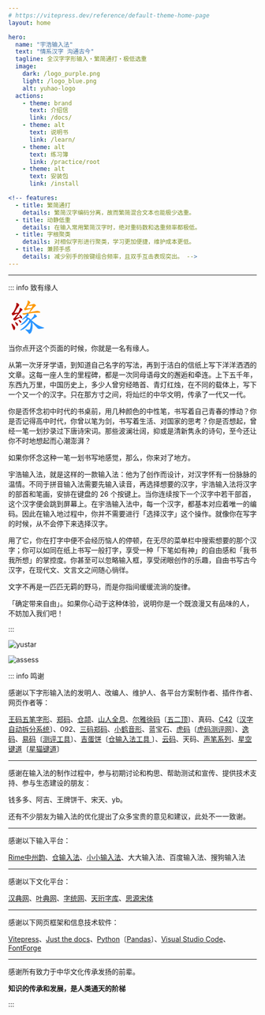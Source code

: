 ```yaml
---
# https://vitepress.dev/reference/default-theme-home-page
layout: home

hero:
  name: "宇浩输入法"
  text: "情系汉字 沟通古今"
  tagline: 全汉字字形输入・繁简通打・极低选重
  image:
    dark: /logo_purple.png
    light: /logo_blue.png
    alt: yuhao-logo
  actions:
    - theme: brand
      text: 介绍信
      link: /docs/
    - theme: alt
      text: 说明书
      link: /learn/
    - theme: alt
      text: 练习簿
      link: /practice/root
    - theme: alt
      text: 安装包
      link: /install

<!-- features:
  - title: 繁简通打
    details: 繁简汉字编码分离，故而繁简混合文本也能极少选重。
  - title: 动静低重
    details: 在输入常用繁简汉字时，绝对重码数和选重频率都极低。
  - title: 字根聚类
    details: 对相似字形进行聚类，学习更加便捷，维护成本更低。
  - title: 兼顾手感
    details: 减少别手的按键组合频率，且双手互击表现突出。 -->
---
```


<script setup>
import Search from '@/search/FetchSearch.vue'
</script>
<Search zigenUrl="/zigen-star.csv" supplement />

---

::: info 致有缘人

<svg style="width: 75px; height: 75px; margin-right: 5px;"><g transform="translate(0, 65.91796875) scale(0.0732421875, -0.0732421875)"><path d="M 276 522 Q 228 518 190 513 Q 163 510 176 529 Q 236 635 294 713 Q 307 731 305 738 Q 302 753 262 782 Q 246 795 227 791 Q 217 788 223 773 Q 241 734 163 582 Q 147 548 111 515 Q 93 499 96 487 Q 102 468 117 451 Q 127 441 140 449 Q 162 465 238 490 Q 248 493 258 495 C 287 502 306 525 276 522 Z" style="fill: rgb(174, 1, 1);"></path><path d="M 327 404 Q 282 395 229 377 Q 207 367 221 387 Q 255 436 336 535 Q 361 571 385 591 Q 397 601 391 610 Q 381 628 349 645 Q 334 654 325 651 Q 315 648 318 633 Q 321 600 276 522 L 258 495 Q 168 371 149 360 Q 136 351 139 338 Q 140 325 166 308 Q 176 298 190 309 Q 244 351 334 388 L 336 388 C 364 398 356 410 327 404 Z" style="fill: rgb(174, 1, 1);"></path><path d="M 336 388 Q 345 369 361 362 Q 371 358 379 370 Q 383 380 381 397 Q 377 415 358 428 Q 331 453 318 460 Q 311 464 308 455 Q 304 448 327 404 L 336 388 Z" style="fill: rgb(174, 1, 1);"></path><path d="M 100 165 Q 118 119 135 66 Q 139 50 154 42 Q 163 38 173 46 Q 183 56 191 85 Q 197 110 175 144 Q 150 175 119 207 Q 107 217 101 218 Q 95 218 90 206 Q 89 196 100 165 Z" style="fill: rgb(174, 1, 1);"></path><path d="M 203 220 Q 216 198 228 172 Q 235 159 246 155 Q 255 154 261 161 Q 268 171 270 195 Q 270 222 212 256 Q 202 263 196 262 Q 192 261 190 251 Q 189 242 203 220 Z" style="fill: rgb(174, 1, 1);"></path><path d="M 291 300 Q 318 246 340 240 Q 350 237 358 251 Q 362 261 357 280 Q 345 307 299 321 Q 292 324 289 315 Q 286 308 291 300 Z" style="fill: rgb(174, 1, 1);"></path><path d="M 563 734 Q 581 759 600 781 Q 613 797 610 804 Q 609 817 572 846 Q 557 858 540 854 Q 530 851 536 837 Q 549 803 491 695 Q 479 671 454 649 Q 436 636 438 625 Q 442 607 455 591 Q 465 581 476 588 Q 507 603 612 619 Q 619 620 627 620 C 657 622 669 643 639 643 Q 579 643 529 641 Q 496 640 513 661 Q 534 695 555 723 L 563 734 Z" style="fill: rgb(254, 153, 0);"></path><path d="M 600 534 Q 622 559 670 618 Q 715 676 758 708 Q 774 718 764 730 Q 752 742 719 762 Q 710 765 646 747 Q 582 735 563 734 C 543 732 543 732 555 723 Q 564 713 585 709 Q 594 708 658 716 Q 667 717 669 715 Q 673 711 667 698 Q 652 670 639 643 L 627 620 Q 605 580 588 552 Q 579 539 576 529 C 564 501 580 511 600 534 Z" style="fill: rgb(254, 153, 0);"></path><path d="M 551 491 Q 671 521 860 520 Q 879 520 884 529 Q 888 539 873 551 Q 822 587 754 566 Q 697 554 615 537 Q 606 536 600 534 L 576 529 Q 491 517 398 500 Q 379 497 394 483 Q 407 471 423 467 Q 442 463 457 467 Q 484 476 514 483 L 551 491 Z" style="fill: rgb(254, 153, 0);"></path><path d="M 513 403 Q 568 451 569 457 L 569 460 Q 569 469 553 489 L 551 491 C 532 514 523 511 514 483 Q 502 437 393 344 Q 384 340 382 335 Q 378 328 388 327 Q 412 327 491 385 L 513 403 Z" style="fill: rgb(44, 150, 255);"></path><path d="M 642 313 Q 641 314 641 313 L 627 329 Q 579 380 513 403 C 485 414 465 401 491 385 Q 500 379 511 373 L 560 340 Q 573 328 586 314 L 616 258 Q 634 192 607 96 Q 597 56 584 50 Q 577 46 518 54 Q 478 63 476 56 Q 475 49 487 35 Q 544 -14 566 -48 Q 581 -67 597 -64 Q 648 -37 669 84 Q 681 162 668 246 C 664 276 662 292 642 313 Z" style="fill: rgb(44, 150, 255);"></path><path d="M 511 373 Q 493 307 344 190 Q 328 178 349 181 Q 415 187 519 296 Q 538 317 560 340 C 581 362 520 402 511 373 Z" style="fill: rgb(44, 150, 255);"></path><path d="M 586 314 Q 526 182 336 47 Q 323 35 332 33 Q 351 24 427 68 Q 497 107 579 209 Q 615 252 614 255 Q 615 256 616 258 C 631 284 599 341 586 314 Z" style="fill: rgb(44, 150, 255);"></path><path d="M 641 313 Q 732 377 780 402 Q 799 406 795 418 Q 789 434 770 454 Q 751 473 728 476 Q 712 476 713 456 Q 714 441 705 425 Q 677 388 627 329 C 608 306 616 296 641 313 Z" style="fill: rgb(44, 150, 255);"></path><path d="M 668 246 Q 735 167 815 84 Q 834 68 861 70 Q 957 82 986 90 Q 995 93 996 97 Q 996 101 983 108 Q 845 150 758 217 Q 704 259 642 313 C 619 333 649 269 668 246 Z" style="fill: rgb(44, 150, 255);"></path></g></svg>

当你点开这个页面的时候，你就是一名有缘人。

从第一次牙牙学语，到知道自己名字的写法，再到于洁白的信纸上写下洋洋洒洒的文章。这每一座人生的里程碑，都是一次同母语母文的邂逅和牵连。上下五千年，东西九万里，中国历史上，多少人曾穷经皓首、青灯红烛，在不同的载体上，写下一个又一个的汉字。只在那方寸之间，将灿烂的中华文明，传承了一代又一代。

你是否怀念初中时代的书桌前，用几种颜色的中性笔，书写着自己青春的悸动？你是否记得高中时代，你曾以笔为剑，书写着生活、对国家的思考？你是否想起，曾经一笔一划抄录过下唐诗宋词。那些波澜壮阔，抑或是清新隽永的诗句，至今还让你不时地想起而心潮澎湃？

如果你怀念这种一笔一划书写地感觉，那么，你来对了地方。

宇浩输入法，就是这样的一款输入法：他为了创作而设计，对汉字怀有一份脉脉的温情。不同于拼音输入法需要先输入读音，再选择想要的汉字，宇浩输入法将汉字的部首和笔画，安排在键盘的 26 个按键上。当你连续按下一个汉字中若干部首，这个汉字便会跳到屏幕上。在宇浩输入法中，每一个汉字，都基本对应着唯一的编码。因此在输入地过程中，你并不需要进行「选择汉字」这个操作。就像你在写字的时候，从不会停下来选择汉字。

用了它，你在打字中便不会经历恼人的停顿，在无尽的菜单栏中搜索想要的那个汉字；你可以如同在纸上书写一般打字，享受一种「下笔如有神」的自由感和「我书我所想」的掌控度。你甚至可以忽略输入框，享受闭眼创作的乐趣，自由书写古今汉字，在现代文、文言文之间随心徜徉。

文字不再是一匹匹无羁的野马，而是你指间缓缓流淌的旋律。

「确定带来自由」。如果你心动于这种体验，说明你是一个既浪漫又有品味的人，不妨加入我们吧！

:::

![yustar](/yustar.png)

![assess](/assess.png)

::: info 鸣谢

感谢以下字形输入法的发明人、改编人、维护人、各平台方案制作者、插件作者、网页作者等：

[王码五笔字形](http://www.wangma.net.cn/)、[郑码](https://www.china-e.com.cn/li/main/zhengma/jj.htm)、[仓颉](http://www.cbflabs.com/)、[山人全息](https://siuze.github.io/ShanRenMaLTS/)、[尔雅徐码](http://xumax.cn/)〔[五二顶](https://github.com/Ace-Who/rime-xuma?tab=readme-ov-file)〕、真码、[C42](https://github.com/tansongchen/c42)〔[汉字自动拆分系统](https://chaifen.app/)〕、092、[三码郑码](http://zzzm.ysepan.com/?xzpd=1)、[小鹤音形](https://flypy.com/)、蓝宝石、[虎码](https://www.tiger-code.com/)〔[虎码测评网](http://assess.tiger-code.com/)〕、[逸码](https://yb6b.github.io/yima/graceful-code/)、[易码](https://yb6b.github.io/yima/)〔[测评工具](https://yb6b.github.io/#/)〕、[吉蛋饼](https://lost-melody.github.io/wafel/)〔[仓输入法工具
](https://lost-melody.github.io/hamster-tools/)〕、[云码](https://github.com/orbitoo/kumo)、天码、[声笔系列](https://sbxlm.github.io/)、[星空键道](https://xkinput.gitee.io/)〔[星猫键道](https://github.com/hugh7007/xmjd6-rere)〕

---

感谢在输入法的制作过程中，参与初期讨论和构思、帮助测试和宣传、提供技术支持、参与生态建设的朋友：

钱多多、阿吉、王牌饼干、宋天、yb。

还有不少朋友为输入法的优化提出了众多宝贵的意见和建议，此处不一一致谢。

---

感谢以下输入平台：

[Rime中州韵](https://rime.im/)、[仓输入法](https://ihsiao.com/apps/hamster/)、[小小输入法](https://yong.dgod.net/)、大大输入法、百度输入法、搜狗输入法

---

感谢以下文化平台：

[汉典网](https://www.zdic.net/)、[叶典网](http://yedict.com/zslf.htm)、[字统网](https://zi.tools/)、[天珩字库](http://cheonhyeong.com/Simplified/download.html)、[思源宋体](https://source.typekit.com/source-han-serif/cn/)

---

感谢以下网页框架和信息技术软件：

[Vitepress](https://vitepress.dev/zh/)、[Just the docs](https://just-the-docs.com/)、[Python](https://www.python.org/)〔[Pandas](https://pandas.pydata.org/)〕、[Visual Studio Code](https://code.visualstudio.com/)、[FontForge](https://fontforge.org/en-US/)

---

感谢所有致力于中华文化传承发扬的前辈。

**知识的传承和发展，是人类通天的阶梯**

:::